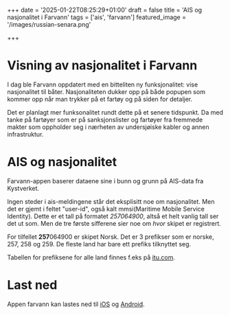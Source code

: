 +++
date = '2025-01-22T08:25:29+01:00'
draft = false
title = 'AIS og nasjonalitet i Farvann'
tags = ['ais', 'farvann']
featured_image = '/images/russian-senara.png'

+++

# Visning av nasjonalitet i Farvann
I dag ble Farvann oppdatert med en bitteliten ny funksjonalitet: vise nasjonalitet til båter. Nasjonaliteten dukker opp på både popupen som kommer opp når man trykker på et fartøy og på siden for detaljer. 

Det er planlagt mer funksonalitet rundt dette på et senere tidspunkt. Da med tanke på fartøyer som er på sanksjonslister og fartøyer fra fremmede makter som oppholder seg i nærheten av undersjøiske kabler og annen infrastruktur.

# AIS og nasjonalitet

Farvann-appen baserer dataene sine i bunn og grunn på AIS-data fra Kystverket. 

Ingen steder i ais-meldingene står det eksplisitt noe om nasjonalitet. Men det er gjemt i feltet "user-id", også kalt mmsi(Maritime Mobile Service Identity). Dette
er et tall på formatet *257064900*, altså et helt vanlig tall ser det ut som. Men de tre første sifferene sier noe om _hvor_
skipet er registrert. 

For tilfellet **257**064900 er skipet Norsk. Det er 3 prefikser som er norske, 257, 258 og 259. De fleste land har bare ett prefiks tilknyttet seg.

Tabellen for prefiksene for alle land finnes f.eks på [itu.com](https://www.itu.int/en/ITU-R/terrestrial/fmd/Pages/mid.aspx).


# Last ned

Appen farvann kan lastes ned til [iOS](https://apps.apple.com/no/app/farvann/id6502554133) og [Android](https://play.google.com/store/apps/details?id=no.bytecode.aisapp2&hl=no).